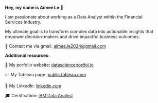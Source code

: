 **Hey, my name is Aimee Le** 👋

I am passionate about working as a Data Analyst within the Financial Services Industry.

My ultimate goal is to transform complex data into actionable insights that empower decision-makers and drive impactful business outcomes.

📩 Contact me via gmail: aimee.le2024@gmail.com


**Additional resources:**

🔗 My porfolio website: [datascienceportfol.io](https://www.datascienceportfol.io/aimeele2024)

📈 My Tableau page: [public.tableau.com](https://public.tableau.com/app/profile/aimee.le9707)

📲 My LinkedIn: [linkedin.com](https://www.linkedin.com/in/aimeele97)

🎓 Certification: [IBM Data Analyst](https://coursera.org/share/630e9c1598367f752e30e3a595e04552)
